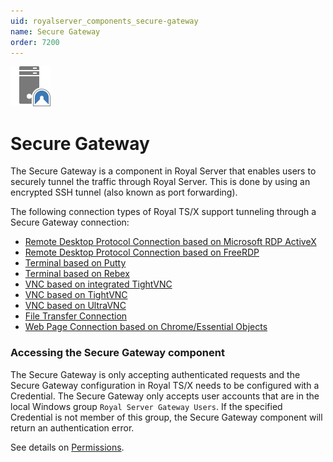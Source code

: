```yaml
---
uid: royalserver_components_secure-gateway
name: Secure Gateway
order: 7200
---
```


<img src="/r2023/images/RoyalServer/Svg/SVG_SecureGateway_32.svg" class="icon-left icon-lg" alt="" />

# Secure Gateway

The Secure Gateway is a component in Royal Server that enables users to securely tunnel the traffic through Royal Server. This is done by using an encrypted SSH tunnel (also known as port forwarding).

The following connection types of Royal TS/X support tunneling through a Secure Gateway connection:

- [Remote Desktop Protocol Connection based on Microsoft RDP ActiveX](../../royalts/reference/connections/rdp.md)
- [Remote Desktop Protocol Connection based on FreeRDP](../../royalts/reference/connections/freerdp.md)
- [Terminal based on Putty](../../royalts/reference/connections/terminal-putty.md)
- [Terminal based on Rebex](../../royalts/reference/connections/terminal-rebex.md)
- [VNC based on integrated TightVNC](../../royalts/reference/connections/vnc.md)
- [VNC based on TightVNC](../../royalts/reference/connections/vnc-tight.md)
- [VNC based on UltraVNC](../../royalts/reference/connections/vnc-ultra.md)
- [File Transfer Connection](../../royalts/reference/connections/filetransfer.md)
- [Web Page Connection based on Chrome/Essential Objects](../../royalts/reference/connections/web-page-chrome.md)

### Accessing the Secure Gateway component

The Secure Gateway is only accepting authenticated requests and the Secure Gateway configuration in Royal TS/X needs to be configured with a Credential. The Secure Gateway only accepts user accounts that are in the local Windows group `Royal Server Gateway Users`. If the specified Credential is not member of this group, the Secure Gateway component will return an authentication error.

See details on [Permissions](xref:royalserver_general_permissions).
